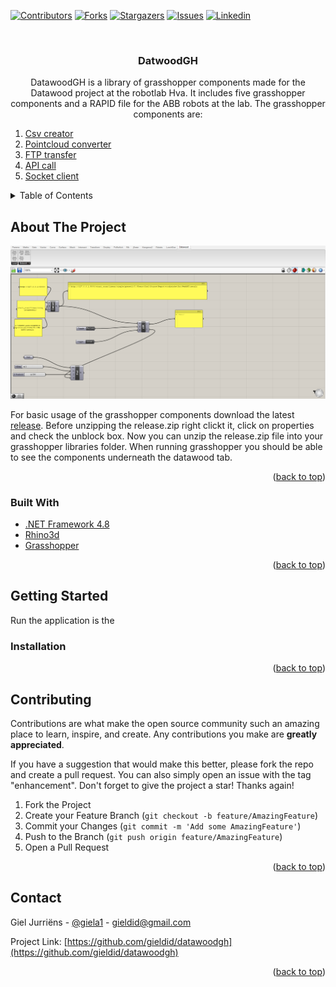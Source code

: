<div id="top"></div>
<!--
*** Thanks for checking out the Best-README-Template. If you have a suggestion
*** that would make this better, please fork the repo and create a pull request
*** or simply open an issue with the tag "enhancement".
*** Don't forget to give the project a star!
*** Thanks again! Now go create something AMAZING! :D
-->



<!-- PROJECT SHIELDS -->
<!--
*** I'm using markdown "reference style" links for readability.
*** Reference links are enclosed in brackets [ ] instead of parentheses ( ).
*** See the bottom of this document for the declaration of the reference variables
*** for contributors-url, forks-url, etc. This is an optional, concise syntax you may use.
*** https://www.markdownguide.org/basic-syntax/#reference-style-links
-->
[![Contributors][contributors-shield]][contributors-url]
[![Forks][forks-shield]][forks-url]
[![Stargazers][stars-shield]][stars-url]
[![Issues][issues-shield]][issues-url]
[![Linkedin][linkedin-shield]][linkedin-url]



<!-- PROJECT LOGO -->
<br />
<h3 align="center">DatwoodGH</h3>

  <p align="center">
    DatawoodGH is a library of grasshopper components made for the Datawood project at the robotlab Hva.
    It includes five grasshopper components and a RAPID file for the ABB robots at the lab.
    The grasshopper components are:
    <ol>
      <li><a href="https://github.com/gieldid/DatawoodGH/blob/main/Local/CsvCreator.cs">Csv creator</a></li>
      <li><a href="https://github.com/gieldid/DatawoodGH/blob/main/Local/PcdConverter.cs">Pointcloud converter</a></li>
      <li><a href="https://github.com/gieldid/DatawoodGH/blob/main/Network/FtpTransfer.cs">FTP transfer</a></li>
      <li><a href="https://github.com/gieldid/DatawoodGH/blob/main/Network/ApiCall.cs">API call</a></li>
      <li><a href="https://github.com/gieldid/DatawoodGH/blob/main/Network/SocketConnection/SocketClient.cs">Socket client</a></li>
    </ol>
</div>



<!-- TABLE OF CONTENTS -->
<details>
  <summary>Table of Contents</summary>
  <ol>
    <li>
      <a href="#about-the-project">About The Project</a>
      <ul>
        <li><a href="#built-with">Built With</a></li>
      </ul>
    </li>
    <li>
      <a href="#getting-started">Getting Started</a>
      <ul>
        <li><a href="#prerequisites">Prerequisites</a></li>
        <li><a href="#installation">Installation</a></li>
      </ul>
    </li>
    <li><a href="#contributing">Contributing</a></li>
    <li><a href="#contact">Contact</a></li>
  </ol>
</details>



<!-- ABOUT THE PROJECT -->
## About The Project

[![Product Name Screen Shot][product-screenshot]](https://example.com)

For basic usage of the grasshopper components download the latest <a href="https://github.com/gieldid/DatawoodGH/releases">release</a>. Before unzipping the release.zip 
right clickt it, click on properties and check the unblock box. Now you can unzip the release.zip file into your grasshopper libraries folder. When running grasshopper you should
be able to see the components underneath the datawood tab.

<p align="right">(<a href="#top">back to top</a>)</p>



### Built With

* [.NET Framework 4.8](https://dotnet.microsoft.com/en-us/download/dotnet-framework/net48)
* [Rhino3d](https://www.rhino3d.com/)
* [Grasshopper](https://www.rhino3d.com/6/new/grasshopper/)

<p align="right">(<a href="#top">back to top</a>)</p>



<!-- GETTING STARTED -->
## Getting Started
Run the application is the 


### Installation



<p align="right">(<a href="#top">back to top</a>)</p>


<!-- CONTRIBUTING -->
## Contributing

Contributions are what make the open source community such an amazing place to learn, inspire, and create. Any contributions you make are **greatly appreciated**.

If you have a suggestion that would make this better, please fork the repo and create a pull request. You can also simply open an issue with the tag "enhancement".
Don't forget to give the project a star! Thanks again!

1. Fork the Project
2. Create your Feature Branch (`git checkout -b feature/AmazingFeature`)
3. Commit your Changes (`git commit -m 'Add some AmazingFeature'`)
4. Push to the Branch (`git push origin feature/AmazingFeature`)
5. Open a Pull Request

<p align="right">(<a href="#top">back to top</a>)</p>


<!-- CONTACT -->
## Contact

Giel Jurriëns - [@giela1](https://twitter.com/giela1) - gieldid@gmail.com

Project Link: [https://github.com/gieldid/datawoodgh](https://github.com/gieldid/datawoodgh)

<p align="right">(<a href="#top">back to top</a>)</p>



<!-- MARKDOWN LINKS & IMAGES -->
<!-- https://www.markdownguide.org/basic-syntax/#reference-style-links -->
[contributors-shield]: https://img.shields.io/github/contributors/gieldid/DatawoodGH.svg?style=for-the-badge
[contributors-url]: https://github.com/gieldid/DatawoodGH/graphs/contributors
[forks-shield]: https://img.shields.io/github/forks/gieldid/DatawoodGH.svg?style=for-the-badge
[forks-url]: https://github.com/gieldid/DatawoodGH/network/members
[stars-shield]: https://img.shields.io/github/stars/gieldid/DatawoodGH.svg?style=for-the-badge
[stars-url]: https://github.com/gieldid/DatawoodGH/stargazers
[issues-shield]: https://img.shields.io/github/issues/gieldid/DatawoodGH.svg?style=for-the-badge
[issues-url]: https://github.com/gieldid/DatawoodGH/issues
[license-shield]: https://img.shields.io/github/license/gieldid/DatawoodGH.svg?style=for-the-badge
[license-url]: https://github.com/gieldid/DatawoodGH/blob/master/LICENSE.txt
[linkedin-shield]: https://img.shields.io/badge/-LinkedIn-black.svg?style=for-the-badge&logo=linkedin&colorB=555
[linkedin-url]: https://www.linkedin.com/in/giel-jurriëns/
[release-url]:https://github.com/gieldid/DatawoodGH/releases
[product-screenshot]: Resources/Screenshots/datawoodGHPostcall.png
